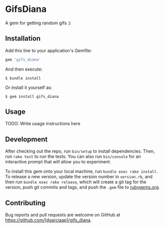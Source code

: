 # GifsDiana

A gem for getting random gifs :)

## Installation

Add this line to your application's Gemfile:

```ruby
gem 'gifs_diana'
```

And then execute:

    $ bundle install

Or install it yourself as:

    $ gem install gifs_diana

## Usage

TODO: Write usage instructions here

## Development

After checking out the repo, run `bin/setup` to install dependencies. Then, run `rake test` to run the tests. You can also run `bin/console` for an interactive prompt that will allow you to experiment.

To install this gem onto your local machine, run `bundle exec rake install`. To release a new version, update the version number in `version.rb`, and then run `bundle exec rake release`, which will create a git tag for the version, push git commits and tags, and push the `.gem` file to [rubygems.org](https://rubygems.org).

## Contributing

Bug reports and pull requests are welcome on GitHub at https://github.com/[dgarciaap]/gifs_diana.

